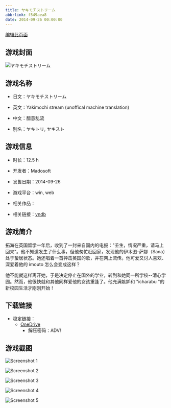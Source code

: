 ```yaml
---
title: ヤキモチストリーム
abbrlink: f549aea8
date: 2014-09-26 00:00:00
---
```

[编辑此页面](https://github.com/ACG-3/ADV3-source/blob/main/source/_posts/games/%E3%83%A4%E3%82%AD%E3%83%A2%E3%83%81%E3%82%B9%E3%83%88%E3%83%AA%E3%83%BC%E3%83%A0.md)

## 游戏封面

![ヤキモチストリーム](https://pan.timero.xyz/onedrive/img_lib_001/%E3%83%A4%E3%82%AD%E3%83%A2%E3%83%81%E3%82%B9%E3%83%88%E3%83%AA%E3%83%BC%E3%83%A0_cover.avif)


## 游戏名称

- 日文：ヤキモチストリーム
- 英文：Yakimochi stream (unoffical machine translation)
- 中文：醋意乱流

- 别名：ヤキトリ, ヤキスト


## 游戏信息

- 时长：12.5 h
- 开发者：Madosoft
- 发售日期：2014-09-26
- 游戏平台：win, web
- 相关作品：

- 相关链接：[vndb](https://vndb.org/v14888)


## 游戏简介

拓海在英国留学一年后，收到了一封来自国内的电报："壬生，情况严重，请马上回来"。他不知道发生了什么事，但他匆忙赶回家，发现他的伊木图-萨娜（Sana）处于蛰居状态。她还唱着一首抨击英国的歌，并在网上流传。他可爱又讨人喜欢、深爱着他的 imouto 怎么会变成这样？

他不能就这样离开她，于是决定停止在国外的学业，转到和她同一所学校--清心学园。然而，他很快就和其他同样爱他的女孩重逢了。他充满嫉妒和 "icharabu "的新校园生活才刚刚开始！




## 下载链接

- 稳定链接：
    - [OneDrive](https://pan.timero.xyz/onedrive/adv_lib_001/%E3%83%A4%E3%82%AD%E3%83%A2%E3%83%81%E3%82%B9%E3%83%88%E3%83%AA%E3%83%BC%E3%83%A0)
        - 解压密码：ADV!



## 游戏截图


![Screenshot 1](https://pan.timero.xyz/onedrive/img_lib_001/%E3%83%A4%E3%82%AD%E3%83%A2%E3%83%81%E3%82%B9%E3%83%88%E3%83%AA%E3%83%BC%E3%83%A0_Screenshot_1.avif)

![Screenshot 2](https://pan.timero.xyz/onedrive/img_lib_001/%E3%83%A4%E3%82%AD%E3%83%A2%E3%83%81%E3%82%B9%E3%83%88%E3%83%AA%E3%83%BC%E3%83%A0_Screenshot_2.avif)

![Screenshot 3](https://pan.timero.xyz/onedrive/img_lib_001/%E3%83%A4%E3%82%AD%E3%83%A2%E3%83%81%E3%82%B9%E3%83%88%E3%83%AA%E3%83%BC%E3%83%A0_Screenshot_3.avif)

![Screenshot 4](https://pan.timero.xyz/onedrive/img_lib_001/%E3%83%A4%E3%82%AD%E3%83%A2%E3%83%81%E3%82%B9%E3%83%88%E3%83%AA%E3%83%BC%E3%83%A0_Screenshot_4.avif)

![Screenshot 5](https://pan.timero.xyz/onedrive/img_lib_001/%E3%83%A4%E3%82%AD%E3%83%A2%E3%83%81%E3%82%B9%E3%83%88%E3%83%AA%E3%83%BC%E3%83%A0_Screenshot_5.avif)

